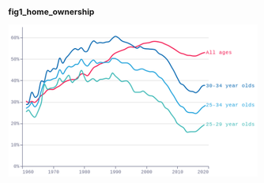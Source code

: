 ### fig1_home_ownership
!["fig1_home_ownership"](visualisation/fig1_home_ownership.png "fig1_home_ownership")

